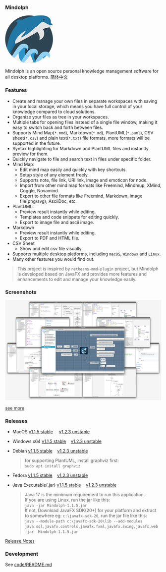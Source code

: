 ### Mindolph

![](./DemoWorkspace/app_30.png)

Mindolph is an open source personal knowledge management software for all desktop platforms. [简体中文](./docs/README_zh_CN.md)


### Features
* Create and manage your own files in separate workspaces with saving in your local storage, which means you have full control of your knowledge compared to cloud solutions.
* Organize your files as tree in your workspaces.
* Multiple tabs for opening files instead of a single file window, making it easy to switch back and forth between files.
* Supports Mind Map(`*.mmd`), Markdown(`*.md`), PlantUML(`*.puml`), CSV sheet(`*.csv`) and plain text(`*.txt`) file formats, more formats will be supported in the future.
* Syntax highlighting for Markdown and PlantUML files and instantly preview for them.
* Quickly navigate to file and search text in files under specific folder.
* Mind Map:
	* Edit mind map easily and quickly with key shortcuts.
	* Setup style of any element freely. 
	* Supports note, file link, URI link, image and emoticon for node.
	* Import from other mind map formats like Freemind, Mindmup, XMind, Coggle, Novamind.
	* Export to other file formats like Freemind, Markdown, image file(png/svg), AsciiDoc, etc.
* PlantUML:
	* Preview result instantly while editing.
	* Templates and code snippets for editing quickly.
	* Export to image file and ascii image.
* Markdown
	* Preview result instantly while editing.
	* Export to PDF and HTML file.
* CSV Sheet
	* Show and edit csv file visually.
* Supports multiple desktop platforms, including `macOS`, `Windows` and `Linux`.
* Many other features you would find out.

> This project is inspired by `netbeans-mmd-plugin` project, but Mindolph is developed based on JavaFX and provides more features and enhancements to edit and manage your knowledge easily.


### Screenshots
![](docs/main.png)

[see more](docs/screenshots.md)


### Releases

* MacOS [v1.1.5 stable](https://github.com/mindolph/Mindolph/releases/download/1.1.5-stable/Mindolph-1.1.5.dmg) &nbsp;&nbsp;&nbsp;&nbsp;[v1.2.3 unstable](https://github.com/mindolph/Mindolph/releases/download/1.2.3/Mindolph-1.2.3.dmg)

* Windows x64 [v1.1.5 stable](https://github.com/mindolph/Mindolph/releases/download/1.1.5-stable/Mindolph-1.1.5.msi)&nbsp;&nbsp;&nbsp;&nbsp;[v1.2.3 unstable](https://github.com/mindolph/Mindolph/releases/download/1.2.3/Mindolph-1.2.3.msi)

* Debian [v1.1.5 stable](https://github.com/mindolph/Mindolph/releases/download/1.1.5-stable/Mindolph-1.1.5.deb)&nbsp;&nbsp;&nbsp;&nbsp;[v1.2.3 unstable](https://github.com/mindolph/Mindolph/releases/download/1.2.3/Mindolph-1.2.3.deb)

	> for supporting PlantUML, install graphviz first:  
	> `sudo apt install graphviz`

* Fedora [v1.1.5 stable](https://github.com/mindolph/Mindolph/releases/download/1.1.5-stable/Mindolph-1.1.5.rpm)&nbsp;&nbsp;&nbsp;&nbsp;[v1.2.3 unstable](https://github.com/mindolph/Mindolph/releases/download/1.2.3/Mindolph-1.2.3.rpm)

* Java Executable(.jar) [v1.1.5 stable](https://github.com/mindolph/Mindolph/releases/download/1.1.5-stable/Mindolph-1.1.5.jar)&nbsp;&nbsp;&nbsp;&nbsp;[v1.2.3 unstable](https://github.com/mindolph/Mindolph/releases/download/1.2.3/Mindolph-1.2.3.jar)

	> Java 17 is the minimum requirement to run this application.  
	> If you are using Linux, run the jar like this:  
	> `java -jar Mindolph-1.1.5.jar`  
	> If not, Download JavaFX SDK(20+) for your platform and extract to somewhere eg: `c:\javafx-sdk-20`, run the jar file like this:   
	> `java --module-path c:\javafx-sdk-20\lib --add-modules 
	> java.sql,javafx.controls,javafx.fxml,javafx.swing,javafx.web -jar 
	> Mindolph-1.1.5.jar`



[Release Notes](docs/release_notes.md)


### Development

See [code/README.md](code/README.md)
